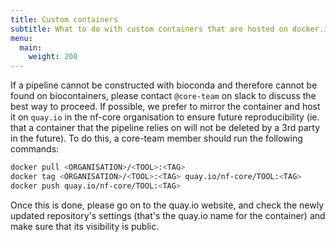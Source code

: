 ```yaml
---
title: Custom containers
subtitle: What to do with custom containers that are hosted on docker.io or ghcr.io
menu:
  main:
    weight: 200
---
```


If a pipeline cannot be constructed with bioconda and therefore cannot be found on biocontainers, please contact `@core-team` on slack to discuss the best way to proceed.
If possible, we prefer to mirror the container and host it on `quay.io` in the nf-core organisation to ensure future reproducibility (ie. that a container that the pipeline relies on will not be deleted by a 3rd party in the future).
To do this, a core-team member should run the following commands:

```bash
docker pull <ORGANISATION>/<TOOL>:<TAG>
docker tag <ORGANISATION>/<TOOL>:<TAG> quay.io/nf-core/TOOL:<TAG>
docker push quay.io/nf-core/TOOL:<TAG>
```

Once this is done, please go on to the quay.io website, and check the newly updated repository's settings (that's the quay.io name for the container) and make sure that its visibility is public.
